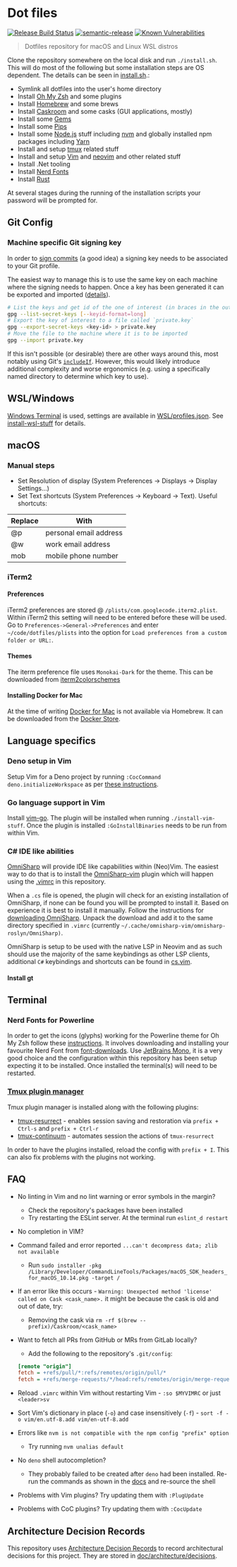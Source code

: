 # Dot files

[![Release Build Status](https://github.com/st3v3nhunt/dotfiles/workflows/Release/badge.svg)](https://github.com/st3v3nhunt/dotfiles/actions?workflow=Release)
[![semantic-release](https://img.shields.io/badge/%20%20%F0%9F%93%A6%F0%9F%9A%80-semantic--release-e10079.svg)](https://github.com/semantic-release/semantic-release)
[![Known Vulnerabilities](https://snyk.io/test/github/st3v3nhunt/dotfiles/badge.svg)](https://snyk.io/test/github/st3v3nhunt/dotfiles)

> Dotfiles repository for macOS and Linux WSL distros

Clone the repository somewhere on the local disk and run `./install.sh`. This
will do most of the following but some installation steps are OS dependent. The
details can be seen in [install.sh](install.sh).:

* Symlink all dotfiles into the user's home directory
* Install [Oh My Zsh](https://ohmyz.sh/) and some plugins
* Install [Homebrew](https://brew.sh/) and some brews
* Install [Caskroom](https://caskroom.github.io/) and some casks (GUI
  applications, mostly)
* Install some [Gems](https://rubygems.org)
* Install some [Pips](https://pypi.org/)
* Install some [Node.js](https://nodejs.org/en/) stuff including
  [nvm](https://github.com/nvm-sh/nvm) and globally installed npm packages
  including [Yarn](https://yarnpkg.com/)
* Install and setup [tmux](https://github.com/tmux/tmux) related stuff
* Install and setup [Vim](https://www.vim.org/) and
  [neovim](https://neovim.io/) and other related stuff
* Install .Net tooling
* Install [Nerd Fonts](https://www.nerdfonts.com/)
* Install [Rust](https://www.rust-lang.org/)

At several stages during the running of the installation scripts your password
will be prompted for.

## Git Config

### Machine specific Git signing key

In order to
[sign commits](https://docs.github.com/en/authentication/managing-commit-signature-verification/signing-commits)
(a good idea) a signing key needs to be associated to your Git profile.

The easiest way to manage this is to use the same key on each machine where the
signing needs to happen. Once a key has been generated it can be exported and
imported
([details](https://makandracards.com/makandra-orga/37763-gpg-extract-private-key-and-import-on-different-machine)).

```sh
# List the keys and get id of the one of interest (in braces in the output)
gpg --list-secret-keys [--keyid-format=long]
# Export the key of interest to a file called `private.key`
gpg --export-secret-keys <key-id> > private.key
# Move the file to the machine where it is to be imported
gpg --import private.key
```

If this isn't possible (or desirable) there are other ways around this, most
notably using Git's
[`includeIf`](https://git-scm.com/docs/git-config#_includes). However, this
would likely introduce additional complexity and worse ergonomics (e.g. using a
specifically named directory to determine which key to use).

## WSL/Windows

[Windows Terminal](https://github.com/microsoft/terminal/blob/master/doc/user-docs/index.md)
is used, settings are available in [WSL/profiles.json](WSL/profiles.json). See
[install-wsl-stuff](./scripts/install-wsl-stuff.sh) for details.

## macOS

### Manual steps

* Set Resolution of display (System Preferences -> Displays -> Display Settings...)
* Set Text shortcuts (System Preferences -> Keyboard -> Text). Useful shortcuts:

| Replace | With                   |
| ------- | ----                   |
| @p      | personal email address |
| @w      | work email address     |
| mob     | mobile phone number    |

### iTerm2

#### Preferences

iTerm2 preferences are stored @ `/plists/com.googlecode.iterm2.plist`. Within
iTerm2 this setting will need to be entered before these will be used.
Go to `Preferences->General->Preferences` and enter `~/code/dotfiles/plists`
into the option for `Load preferences from a custom folder or URL:`.

#### Themes

The iterm preference file uses `Monokai-Dark` for the theme. This can be
downloaded from
[iterm2colorschemes](https://raw.githubusercontent.com/mbadolato/iTerm2-Color-Schemes/master/schemes/Molokai.itermcolors)

#### Installing Docker for Mac

At the time of writing [Docker for Mac](https://www.docker.com/docker-mac) is
not available via Homebrew. It can be downloaded from the
[Docker Store](https://store.docker.com/editions/community/docker-ce-desktop-mac).

## Language specifics

### Deno setup in Vim

Setup Vim for a Deno project by running `:CocCommand deno.initializeWorkspace`
as per
[these instructions](https://deno.land/manual/getting_started/setup_your_environment#coc).

### Go language support in Vim

Install [vim-go](https://github.com/fatih/vim-go).
The plugin will be installed when running `./install-vim-stuff`. Once the
plugin is installed `:GoInstallBinaries` needs to be run from within Vim.

### C# IDE like abilities

[OmniSharp](https://github.com/OmniSharp/omnisharp-roslyn) will provide IDE
like capabilities within (Neo)Vim. The easiest way to do that is to install the
[OmniSharp-vim](https://github.com/OmniSharp/omnisharp-vim) plugin which will
happen using the [.vimrc](./dotfiles/.vimrc) in this repository.

When a `.cs` file is opened, the plugin will check for an existing installation
of OmniSharp, if none can be found you will be prompted to install it. Based on
experience it is best to install it manually. Follow the instructions for
[downloading OmniSharp](https://github.com/omnisharp/omnisharp-roslyn#downloading-omnisharp).
Unpack the download and add it to the same directory specified in `.vimrc`
(currently `~/.cache/omnisharp-vim/omnisharp-roslyn/OmniSharp)`.

OmniSharp is setup to be used with the native LSP in Neovim and as such should
use the majority of the same keybindings as other LSP clients, additional `C#`
keybindings and shortcuts can be found in [cs.vim](./vim/ftplugin/cs.vim).

#### Install gt

## Terminal

### Nerd Fonts for Powerline

In order to get the icons (glyphs) working for the Powerline theme for Oh My
Zsh follow these
[instructions](https://github.com/romkatv/powerlevel10k#manual-font-installation).
It involves downloading and installing your favourite Nerd Font from
[font-downloads](https://www.nerdfonts.com/font-downloads).
Use [JetBrains Mono](https://www.jetbrains.com/lp/mono/), it is a very good
choice and the configuration within this repository has been setup expecting it
to be installed. Once installed the terminal(s) will need to be restarted.

### [Tmux plugin manager](https://github.com/tmux-plugins/tpm)

Tmux plugin manager is installed along with the following plugins:

* [tmux-resurrect](https://github.com/tmux-plugins/tmux-resurrect) - enables
  session saving and restoration via `prefix + Ctrl-s` and `prefix + Ctrl-r`
* [tmux-continuum](https://github.com/tmux-plugins/tmux-continuum) - automates
  session the actions of `tmux-resurrect`

In order to have the plugins installed, reload the config with `prefix + I`.
This can also fix problems with the plugins not working.

## FAQ

* No linting in Vim and no lint warning or error symbols in the margin?
  * Check the repository's packages have been installed
  * Try restarting the ESLint server. At the terminal run `eslint_d restart`
* No completion in VIM?
* Command failed and error reported `...can't decompress data; zlib not available`
  * Run `sudo installer -pkg
    /Library/Developer/CommandLineTools/Packages/macOS_SDK_headers_for_macOS_10.14.pkg
    -target /`
* If an error like this occurs - `Warning: Unexpected method 'license' called
  on Cask <cask_name>.` it might be because the cask is old and out of date, try:
  * Removing the cask via `rm -rf $(brew --prefix)/Caskroom/<cask_name>`
* Want to fetch all PRs from GitHub or MRs from GitLab locally?
  * Add the following to the repository's `.git/config`:

  ```ini
  [remote "origin"]
  fetch = +refs/pull/*:refs/remotes/origin/pull/*
  fetch = +refs/merge-requests/*/head:refs/remotes/origin/merge-requests/*
  ```

* Reload `.vimrc` within Vim without restarting Vim - `:so $MYVIMRC` or just
  `<leader>sv`
* Sort Vim's dictionary in place (`-o`) and case insensitively (`-f`) -
  `sort -f -o vim/en.utf-8.add vim/en-utf-8.add`
* Errors like `nvm is not compatible with the npm config "prefix" option`
  * Try running `nvm unalias default`
* No `deno` shell autocompletion?
  * They probably failed to be created after `deno` had been installed. Re-run
    the commands as shown in the
    [docs](https://deno.land/manual/getting_started/setup_your_environment#shell-autocomplete)
    and re-source the shell
* Problems with Vim plugins? Try updating them with `:PlugUpdate`
* Problems with CoC plugins? Try updating them with `:CocUpdate`

## Architecture Decision Records

This repository uses
[Architecture Decision Records](http://thinkrelevance.com/blog/2011/11/15/documenting-architecture-decisions)
to record architectural decisions for this project.
They are stored in [doc/architecture/decisions](doc/architecture/decisions).

